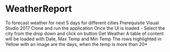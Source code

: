 # WeatherReport
To forecast  weather for next 5 days for different cities
Prerequisite Visual Studio 2017
Clone and run the application
Once the UI is loaded - Select the city from the drop down and click on button Get Weather
A table of content will be loaded with Date, Max Temp and Min Temp
The rows highlighted in Yellow with an image are the days, when the temp is more than 20*
